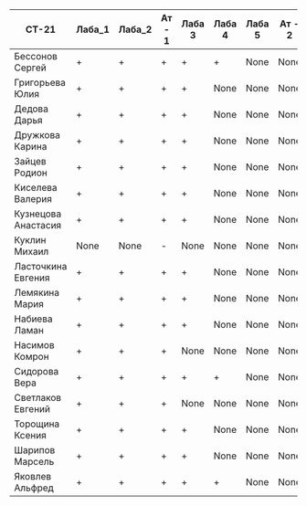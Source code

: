 | СТ-21               | Лаба_1 | Лаба_2 | Ат - 1 | Лаба 3 | Лаба 4 | Лаба 5 | Ат - 2 | Лаба 6 | Лаба 7 | Ат - 3 | Лаба 8 | Лаба 9 | Ат - 4 | Лаба 10 |
| ------------------- | ------ | ------ | ------ | ------ | ------ | ------ | ------ | ------ | ------ | ------ | ------ | ------ | ------ | ------- |
| Бессонов Сергей     | +      | +      | +      | +      | +      | None   | None   | None   | None   | None   | None   | None   | None   | None    |
| Григорьева Юлия     | +      | +      | +      | +      | None   | None   | None   | None   | None   | None   | None   | None   | None   | None    |
| Дедова Дарья        | +      | +      | +      | +      | None   | None   | None   | None   | None   | None   | None   | None   | None   | None    |
| Дружкова Карина     | +      | +      | +      | +      | None   | None   | None   | None   | None   | None   | None   | None   | None   | None    |
| Зайцев Родион       | +      | +      | +      | +      | None   | None   | None   | None   | None   | None   | None   | None   | None   | None    |
| Киселева Валерия    | +      | +      | +      | +      | None   | None   | None   | None   | None   | None   | None   | None   | None   | None    |
| Кузнецова Анастасия | +      | +      | +      | +      | None   | None   | None   | None   | None   | None   | None   | None   | None   | None    |
| Куклин Михаил       | None   | None   | -      | None   | None   | None   | None   | None   | None   | None   | None   | None   | None   | None    |
| Ласточкина Евгения  | +      | +      | +      | +      | None   | None   | None   | None   | None   | None   | None   | None   | None   | None    |
| Лемякина Мария      | +      | +      | +      | +      | None   | None   | None   | None   | None   | None   | None   | None   | None   | None    |
| Набиева Ламан       | +      | +      | +      | +      | None   | None   | None   | None   | None   | None   | None   | None   | None   | None    |
| Насимов Комрон      | +      | +      | +      | None   | None   | None   | None   | None   | None   | None   | None   | None   | None   | None    |
| Сидорова Вера       | +      | +      | +      | +      | +      | None   | None   | None   | None   | None   | None   | None   | None   | None    |
| Светлаков Евгений   | +      | +      | +      | None   | None   | None   | None   | None   | None   | None   | None   | None   | None   | None    |
| Торощина Ксения     | +      | +      | +      | +      | None   | None   | None   | None   | None   | None   | None   | None   | None   | None    |
| Шарипов Марсель     | +      | +      | +      | +      | None   | None   | None   | None   | None   | None   | None   | None   | None   | None    |
| Яковлев Альфред     | +      | +      | +      | +      | +      | None   | None   | None   | None   | None   | None   | None   | None   | None    |
